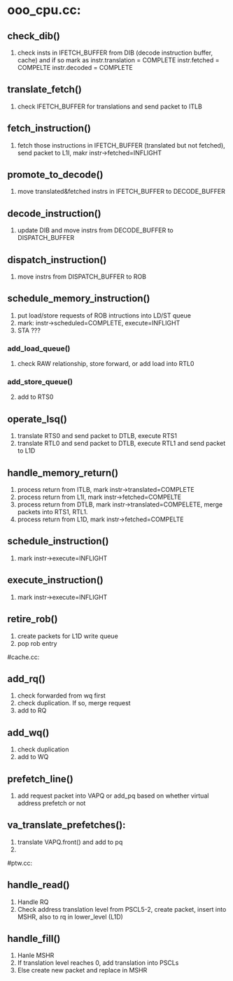 # ooo_cpu.cc:
## check_dib()
1. check insts in IFETCH_BUFFER from DIB (decode instruction buffer, cache) and 
if so mark as 
  instr.translation = COMPLETE
  instr.fetched = COMPELTE
  instr.decoded = COMPLETE
## translate_fetch()
1. check IFETCH_BUFFER for translations and send packet to ITLB
## fetch_instruction()
1. fetch those instructions in IFETCH_BUFFER (translated but not fetched),
   send packet to L1I,
   makr instr->fetched=INFLIGHT
## promote_to_decode()
1. move translated&fetched instrs in IFETCH_BUFFER to DECODE_BUFFER
## decode_instruction()
1. update DIB and move instrs from DECODE_BUFFER to DISPATCH_BUFFER
## dispatch_instruction()
1. move instrs from DISPATCH_BUFFER to ROB
## schedule_memory_instruction()
1. put load/store requests of ROB intructions into LD/ST queue
2. mark: instr->scheduled=COMPLETE, execute=INFLIGHT
3. STA ???
### add_load_queue()
1. check RAW relationship, store forward, or add load into RTL0
### add_store_queue()
2. add to RTS0
## operate_lsq()
1. translate RTS0 and send packet to DTLB, execute RTS1
2. translate RTL0 and send packet to DTLB, execute RTL1 and send packet to L1D
## handle_memory_return()
1. process return from ITLB, mark instr->translated=COMPLETE
2. process return from L1I,  mark instr->fetched=COMPELTE
3. process return from DTLB, mark instr->translated=COMPELETE, merge packets into RTS1, RTL1.
4. process return from L1D,  mark instr->fetched=COMPELTE
## schedule_instruction()
1. mark instr->execute=INFLIGHT
## execute_instruction()
1. mark instr->execute=INFLIGHT
## retire_rob()
1. create packets for L1D write queue
2. pop rob entry

#cache.cc:
## add_rq()
1. check forwarded from wq first
2. check duplication. If so, merge request
3. add to RQ
## add_wq()
1. check duplication
2. add to WQ
## prefetch_line()
1. add request packet into VAPQ or add_pq based on whether virtual address prefetch or not
## va_translate_prefetches():
1. translate VAPQ.front() and add to pq
2. 

#ptw.cc:
## handle_read()
1. Handle RQ
2. Check address translation level from PSCL5-2, create packet, insert into MSHR, also to rq in lower_level (L1D)
## handle_fill()
1. Hanle MSHR
2. If translation level reaches 0, add translation into PSCLs
3. Else create new packet and replace in MSHR


